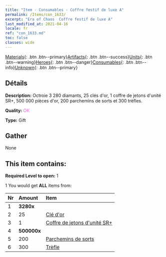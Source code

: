 ```yaml
---
title: "Item - Consumables - Coffre festif de luxe A"
permalink: /Items/con_1633/
excerpt: "Era of Chaos  Coffre festif de luxe A"
last_modified_at: 2021-04-16
locale: fr
ref: "con_1633.md"
toc: false
classes: wide
---
```

 [Materials](/fr/Items/){: .btn .btn--primary}[Artifacts](/fr/Items/Artifacts/){: .btn .btn--success}[Units](/fr/Items/Units/){: .btn .btn--warning}[Heroes](/fr/Items/Heroes/){: .btn .btn--danger}[Consumables](/fr/Items/Consumables/){: .btn .btn--info}[Unknown](/fr/Items/Unknown/){: .btn .btn--primary}

## Détails
 **Description:** Octroie 3 280 diamants, 25 clés d'or, 1 coffre de jetons d'unité SR+, 500 000 pièces d'or, 200 parchemins de sorts et 300 trèfles.

 **Quality:** <span style="color: #DA70D6">OK</span>

 **Type:** Gift

## Gather

  None

## This item contains:

 **Required Level to open:** 1

 1 You would get **ALL** items  from:

  | Nr | Amount |     Item    |
  |:---|:-------|:------------|
  | 1 |  **3280x** | <i class="fas fa-gem"/> |  | 
  | 2 | 25 | [Clé d'or](/fr/Items/con_783/) |  | 
  | 3 | 1 | [Coffre de jetons d'unité SR+](/fr/Items/con_1598/) |  | 
  | 4 |  **500000x** | <i class="fas fa-coins"/> |  | 
  | 5 | 200 | [Parchemins de sorts](/fr/Items/con_694/) |  | 
  | 6 | 300 | [Trèfle](/fr/Items/con_537/) |  | 
